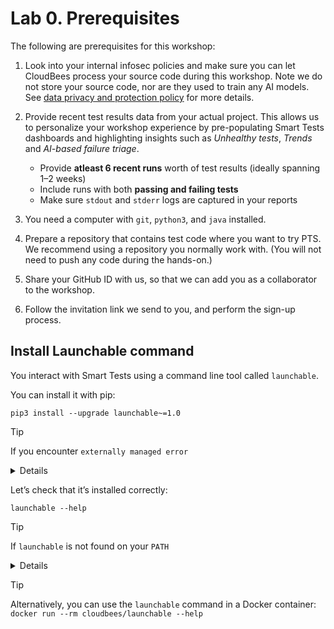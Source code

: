 # Lab 0. Prerequisites 

The following are prerequisites for this workshop:

1. Look into your internal infosec policies and make sure you can let CloudBees process your source code during this workshop. Note we do not store your source code, nor are they used to train any AI models. See [data privacy and protection policy](https://www.launchableinc.com/docs/resources/policies/data-privacy-and-protection/) for more details.

1. Provide recent test results data from your actual project. This allows us to personalize your workshop experience by pre-populating Smart Tests dashboards and highlighting insights such as _Unhealthy tests_, _Trends_ and _AI-based failure triage_.
   - Provide **atleast 6 recent runs** worth of test results (ideally spanning 1–2 weeks)
   - Include runs with both **passing and failing tests**
   - Make sure `stdout` and `stderr` logs are captured in your reports

1. You need a computer with `git`, `python3`, and `java` installed.

1. Prepare a repository that contains test code where you want to try PTS. We recommend using a repository you normally work with. (You will not need to push any code during the hands-on.)

1. Share your GitHub ID with us, so that we can add you as a collaborator to the workshop.

1. Follow the invitation link we send to you, and perform the sign-up process.

## Install Launchable command

You interact with Smart Tests using a command line tool called `launchable`.

You can install it with pip:

```
pip3 install --upgrade launchable~=1.0
```

> [!TIP]
> If you encounter `externally managed error`
> <details>
>
> Try installing `pipx` and use it.
> see: https://pipx.pypa.io/stable/installation/
>
> ```
> pipx install launchable~=1.0
> ```
> </details>


Let’s check that it’s installed correctly:

```
launchable --help
```

>[!TIP]
> If `launchable` is not found on your `PATH`
> <details>
> Run the following command to find out where `pip3` installed the script:
>
> ```
> pip3 show --files launchable | grep -E 'bin/launchable$|^Location'
> ```
>
> This command will produce output like this:
>
> ```
> Location: /home/kohsuke/anaconda3/lib/python3.9/site-packages
>   ../../../bin/launchable
> ```
>
> Concatenate two paths to obtain the location, in the example above, that'd be `/home/kohsuke/anaconda3/lib/python3.9/site-packages/../../../bin/launchable`, which is `/home/kohsuke/anaconda3/bin/launchable`
>
> Add the directory portion of this to `PATH` by trimming the trailing `launchable`, like this:
>
> ```
> export PATH=/home/kohsuke/anaconda3/bin:$PATH
> ```

>[!TIP]
> Alternatively, you can use the `launchable` command in a Docker container: `docker run --rm cloudbees/launchable --help`
